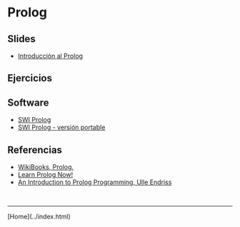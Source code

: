# Prolog

## Slides

- [Introducción al Prolog](../slides/04.1-Prolog-Intro.pdf)  



## Ejercicios


## Software

- [SWI Prolog](http://www.swi-prolog.org/)  
- [SWI Prolog - versión portable](https://portableapps.com/apps/development/swi-prolog_portable)  


## Referencias

- [WikiBooks, Prolog.](https://en.wikibooks.org/wiki/Prolog)  
- [Learn Prolog Now!](http://www.learnprolognow.org/lpnpage.php?pageid=online)  
- [An Introduction to Prolog Programming, Ulle Endriss](https://staff.science.uva.nl/u.endriss/teaching/pss/prolog.pdf)  


<BR>
<HR>
[Home](../index.html)
<BR>

